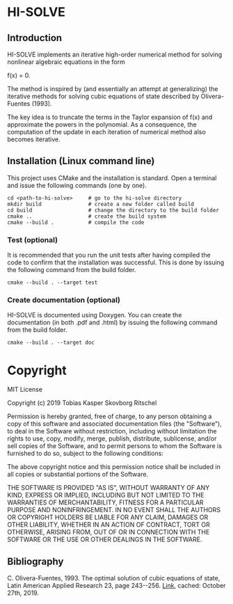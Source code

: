 # HI-SOLVE
## Introduction
HI-SOLVE implements an iterative high-order numerical method for solving nonlinear algebraic equations in the form

  f(x) = 0.
  
The method is inspired by (and essentially an attempt at generalizing) the iterative methods for solving cubic equations of state described by Olivera-Fuentes (1993).

The key idea is to truncate the terms in the Taylor expansion of f(x) and approximate the powers in the polynomial. As a consequence, the computation of the update in each iteration of numerical method also becomes iterative.

## Installation (Linux command line)
This project uses CMake and the installation is standard. Open a terminal and issue the following commands (one by one).

```
cd <path-to-hi-solve>     # go to the hi-solve directory
mkdir build               # create a new folder called build
cd build                  # change the directory to the build folder
cmake ..                  # create the build system
cmake --build .           # compile the code
```

### Test (optional)
It is recommended that you run the unit tests after having compiled the code to confirm that the installation was successful. This is done by issuing the following command from the build folder.

```
cmake --build . --target test
```

### Create documentation (optional)
HI-SOLVE is documented using Doxygen. You can create the documentation (in both .pdf and .html) by issuing the following command from the build folder.

```
cmake --build . --target doc
```

# Copyright
MIT License

Copyright (c) 2019 Tobias Kasper Skovborg Ritschel

Permission is hereby granted, free of charge, to any person obtaining a copy
of this software and associated documentation files (the "Software"), to deal
in the Software without restriction, including without limitation the rights
to use, copy, modify, merge, publish, distribute, sublicense, and/or sell
copies of the Software, and to permit persons to whom the Software is
furnished to do so, subject to the following conditions:

The above copyright notice and this permission notice shall be included in all
copies or substantial portions of the Software.

THE SOFTWARE IS PROVIDED "AS IS", WITHOUT WARRANTY OF ANY KIND, EXPRESS OR
IMPLIED, INCLUDING BUT NOT LIMITED TO THE WARRANTIES OF MERCHANTABILITY,
FITNESS FOR A PARTICULAR PURPOSE AND NONINFRINGEMENT. IN NO EVENT SHALL THE
AUTHORS OR COPYRIGHT HOLDERS BE LIABLE FOR ANY CLAIM, DAMAGES OR OTHER
LIABILITY, WHETHER IN AN ACTION OF CONTRACT, TORT OR OTHERWISE, ARISING FROM,
OUT OF OR IN CONNECTION WITH THE SOFTWARE OR THE USE OR OTHER DEALINGS IN THE
SOFTWARE.

## Bibliography
C. Olivera-Fuentes, 1993. The optimal solution of cubic equations of state, Latin American Applied Research 23, page 243--256. [Link](https://www.researchgate.net/publication/233529753_THE_OPTIMAL_SOLUTION_OF_CUBIC_EQUATIONS_OF_STATE), cached: October 27th, 2019.
